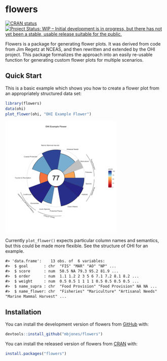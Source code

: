 
<!-- README.md is generated from README.Rmd. Please edit that file -->

# flowers

<!-- badges: start -->

[![CRAN
status](https://www.r-pkg.org/badges/version/flowers)](https://CRAN.R-project.org/package=flowers)
[![Project Status: WIP – Initial development is in progress, but there
has not yet been a stable, usable release suitable for the
public.](https://www.repostatus.org/badges/latest/wip.svg)](https://www.repostatus.org/#wip)
<!-- badges: end -->

Flowers is a package for generating flower plots. It was derived from
code from Jim Regetz at NCEAS, and then rewritten and extended by the
OHI project. This package formalizes the approach into an easily
re-usable function for generating custom flower plots for multiple
scenarios.

## Quick Start

This is a basic example which shows you how to create a flower plot from
an appropriately structured data set:

``` r
library(flowers)
data(ohi)
plot_flower(ohi, "OHI Example Flower")
```

<img src="man/figures/README-example-1.png" width="70%" />

Currently `plot_flower()` expects particular column names and semantics,
but this could be made more flexible. See the structure of OHI for an
example.

    #> 'data.frame':    13 obs. of  6 variables:
    #>  $ goal       : chr  "FIS" "MAR" "AO" "NP" ...
    #>  $ score      : num  50.5 NA 79.3 95.2 81.9 ...
    #>  $ order      : num  1.1 1.2 2 3 5 6 7.1 7.2 8.1 8.2 ...
    #>  $ weight     : num  0.5 0.5 1 1 1 1 0.5 0.5 0.5 0.5 ...
    #>  $ name_supra : chr  "Food Provision" "Food Provision" NA NA ...
    #>  $ name_flower: chr  "Fisheries" "Mariculture" "Artisanal Needs" "Marine Mammal Harvest" ...

## Installation

You can install the development version of flowers from
[GitHub](https://github.com/mbjones/flowers) with:

``` r
devtools::install_github("mbjones/flowers")
```

You can install the released version of flowers from
[CRAN](https://CRAN.R-project.org) with:

``` r
install.packages("flowers")
```
